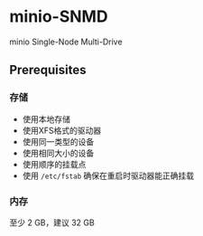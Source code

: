 # minio-SNMD

minio Single-Node Multi-Drive

## Prerequisites

### 存储

* 使用本地存储
* 使用XFS格式的驱动器
* 使用同一类型的设备
* 使用相同大小的设备
* 使用顺序的挂载点
* 使用 `/etc/fstab` 确保在重启时驱动器能正确挂载


### 内存

至少 2 GB，建议 32 GB